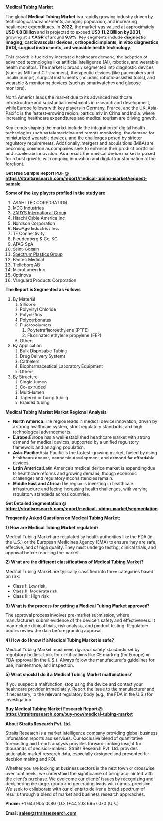 <p><strong>Medical Tubing Market</strong></p>
<p>The global <strong>Medical Tubing Market</strong> is a rapidly growing industry driven by technological advancements, an aging population, and increasing healthcare expenditures. In <strong>2022</strong>, the market was valued at approximately <strong>USD 4.8 Billion</strong> and is projected to exceed <strong>USD 11.2 Billion</strong><strong> by 2031</strong>, growing at a <strong>CAGR</strong> of around <strong>9.8</strong><strong>%</strong>. Key segments include <strong>diagnostic imaging, cardiovascular devices, orthopedic implants, in vitro diagnostics (IVD), surgical instruments, and wearable health technology</strong>.</p>
<p>This growth is fueled by increased healthcare demand, the adoption of advanced technologies like artificial intelligence (AI), robotics, and wearable health monitors. The market is broadly segmented into diagnostic devices (such as MRI and CT scanners), therapeutic devices (like pacemakers and insulin pumps), surgical instruments (including robotic-assisted tools), and wearable &amp; monitoring devices (such as smartwatches and glucose monitors).</p>
<p>North America leads the market due to its advanced healthcare infrastructure and substantial investments in research and development, while Europe follows with key players in Germany, France, and the UK. Asia-Pacific is the fastest-growing region, particularly in China and India, where increasing healthcare expenditures and medical tourism are driving growth.</p>
<p>Key trends shaping the market include the integration of digital health technologies such as telemedicine and remote monitoring, the demand for miniaturized wearable devices, and the challenges posed by stricter regulatory requirements. Additionally, mergers and acquisitions (M&amp;A) are becoming common as companies seek to enhance their product portfolios and accelerate innovation. As a result, the medical device market is poised for robust growth, with ongoing innovation and digital transformation at the forefront.</p>
<p><strong>Get Free Sample Report PDF @ <a href=https://straitsresearch.com/report/medical-tubing-market/request-sample>https://straitsresearch.com/report/medical-tubing-market/request-sample</a></strong></p>
<div>
<div><strong>Some of the key players profiled in the study are</strong></div>
</div>
<p><ol>
<li>ASAHI TEC CORPORATION</li>
<li>MDC Industries</li>
<li><a href=""https://zarys.pl/"">ZARYS International Group</a></li>
<li>Hitachi Cable America Inc.</li>
<li>Nordson Corporation</li>
<li>NewAge Industries Inc.</li>
<li>TE Connectivity</li>
<li>Freudenberg &amp; Co. KG</li>
<li>ATAG SpA</li>
<li>Saint-Gobain</li>
<li><a href=""https://www.spectrumplastics.com/"">Spectrum Plastics Group</a></li>
<li>Bentec Medical</li>
<li>Trelleborg AB</li>
<li>MicroLumen Inc.</li>
<li>Optinova</li>
<li>Vanguard Products Corporation</li>
</ol></p>
<p><strong>The Report is Segmented as Follows</strong></p>
<p><ol>
<li>By Material
<ol>
<li>Silicone</li>
<li>Polyvinyl Chloride</li>
<li>Polyolefins</li>
<li>Polycarbonates</li>
<li>Fluoropolymers
<ol>
<li>Polytetrafluoroethylene (PTFE)</li>
<li>Fluorinated ethylene propylene (FEP)</li>
</ol>
</li>
<li>Others</li>
</ol>
</li>
<li>By Application
<ol>
<li>Bulk Disposable Tubing</li>
<li>Drug Delivery Systems</li>
<li>Catheters</li>
<li>Biopharmaceutical Laboratory Equipment</li>
<li>Others</li>
</ol>
</li>
<li>By Structure
<ol>
<li>Single-lumen</li>
<li>Co-extruded</li>
<li>Multi-lumen</li>
<li>Tapered or bump tubing</li>
<li>Braided tubing</li>
</ol>
</li>
</ol></p>
<p><strong>Medical Tubing Market Market Regional Analysis</strong></p>
<ul>
<li><strong>North America:</strong>The region leads in medical device innovation, driven by a strong healthcare system, strict regulatory standards, and high technological advancements.</li>
<li><strong>Europe:</strong>Europe has a well-established healthcare market with strong demand for medical devices, supported by a unified regulatory framework and an aging population.</li>
<li><strong>Asia-Pacific:</strong>Asia-Pacific is the fastest-growing market, fueled by rising healthcare access, economic development, and demand for affordable devices.</li>
<li><strong>Latin America:</strong>Latin America&rsquo;s medical device market is expanding due to healthcare reforms and growing demand, though economic challenges and regulatory inconsistencies remain.</li>
<li><strong>Middle East and Africa:</strong>The region is investing in healthcare infrastructure and facing increasing health challenges, with varying regulatory standards across countries.</li>
</ul>
<p><strong>Get Detailed Segmentation @ <a href=https://straitsresearch.com/report/medical-tubing-market/segmentation>https://straitsresearch.com/report/medical-tubing-market/segmentation</a></strong></p>
<p><strong>Frequently Asked Questions on Medical Tubing Market:</strong></p>
<p><strong>1) How are Medical Tubing Market regulated?</strong></p>
<p>Medical Tubing Market are regulated by health authorities like the FDA (in the U.S.) or the European Medicines Agency (EMA) to ensure they are safe, effective, and of high quality. They must undergo testing, clinical trials, and approval before reaching the market.</p>
<p><strong>2) What are the different classifications of Medical Tubing Market?</strong></p>
<p>Medical Tubing Market are typically classified into three categories based on risk:</p>
<ul>
<li>Class I: Low risk.</li>
<li>Class II: Moderate risk.</li>
<li>Class III: High risk.</li>
</ul>
<p><strong>3) What is the process for getting a Medical Tubing Market approved?</strong></p>
<p>The approval process involves pre-market submission, where manufacturers submit evidence of the device's safety and effectiveness. It may include clinical trials, risk analysis, and product testing. Regulatory bodies review the data before granting approval.</p>
<p><strong>4) How do I know if a Medical Tubing Market is safe?</strong></p>
<p>Medical Tubing Market must meet rigorous safety standards set by regulatory bodies. Look for certifications like CE marking (for Europe) or FDA approval (in the U.S.). Always follow the manufacturer&rsquo;s guidelines for use, maintenance, and inspection.</p>
<p><strong>5) What should I do if a Medical Tubing Market malfunctions?</strong></p>
<p>If you suspect a malfunction, stop using the device and contact your healthcare provider immediately. Report the issue to the manufacturer and, if necessary, to the relevant regulatory body (e.g., the FDA in the U.S.) for investigation.</p>
<p><strong>Buy Medical Tubing Market Research Report @ <a href=https://straitsresearch.com/buy-now/medical-tubing-market>https://straitsresearch.com/buy-now/medical-tubing-market</a></strong></p>
<p><strong>About Straits Research Pvt. Ltd.</strong></p>
<p>Straits Research is a market intelligence company providing global business information reports and services. Our exclusive blend of quantitative forecasting and trends analysis provides forward-looking insight for thousands of decision-makers. Straits Research Pvt. Ltd. provides actionable market research data, especially designed and presented for decision making and ROI.</p>
<p>Whether you are looking at business sectors in the next town or crosswise over continents, we understand the significance of being acquainted with the client&rsquo;s purchase. We overcome our clients&rsquo; issues by recognizing and deciphering the target group and generating leads with utmost precision. We seek to collaborate with our clients to deliver a broad spectrum of results through a blend of market and business research approaches.</p>
<p><strong><strong>Phone:</strong></strong> +1 646 905 0080 (U.S.)+44 203 695 0070 (U.K.)</p>
<p><strong><strong>Email: </strong></strong><a href=mailto:sales@straitsresearch.com><strong><u><strong>sales@straitsresearch.com</strong></u></strong></a></p>
